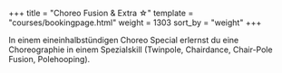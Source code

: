 +++
title = "Choreo Fusion & Extra ☆"
template = "courses/bookingpage.html"
weight = 1303
sort_by = "weight"
+++

In einem eineinhalbstündigen Choreo Special erlernst du eine Choreographie in einem Spezialskill (Twinpole, Chairdance, Chair-Pole Fusion, Polehooping).
